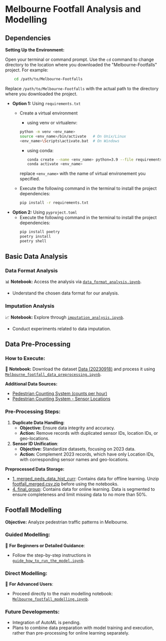 # Melbourne Footfall Analysis and Modelling

## Dependencies

**Setting Up the Environment:**

Open your terminal or command prompt.
Use the `cd` command to change directory to the location where you downloaded the "Melbourne-Footfalls" project. For example:

```bash
    cd /path/to/Melbourne-Footfalls
```
Replace `/path/to/Melbourne-Footfalls` with the actual path to the directory where you downloaded the project.

- **Option 1:** Using `requirements.txt`
  - Create a virtual environment
    - using venv or virtualenv:
    ```bash
    python -m venv <env_name>
    source <env_name>/bin/activate   # On Unix/Linux
    <env_name>\Scripts\activate.bat  # On Windows
    ```
    
    - using conda:
      ```bash
      conda create --name <env_name> python=3.9 --file requirements.txt
      conda activate <env_name>
      ```
    
    replace `<env_name>` with the name of virtual environement you specified.

  - Execute the following command in the terminal to install the project dependencies:
    ```bash
    pip install -r requirements.txt
    ```
- **Option 2:** Using `pyproject.toml`
  - Execute the following command in the terminal to install the project dependencies:
    ```bash
    pip install poetry
    poetry install
    poetry shell
    ```

## Basic Data Analysis

### Data Format Analysis

📊 **Notebook:** Access the analysis via [`data_format_analysis.ipynb`](./Python%20scripts/basic_analysis/data_format_analysis.ipynb).
- Understand the chosen data format for our analysis.

### Imputation Analysis

📈 **Notebook:** Explore through [`imputation_analysis.ipynb`](./Python%20scripts/basic_analysis/imputation_analysis.ipynb).
- Conduct experiments related to data imputation.

## Data Pre-Processing

### How to Execute:

🔄 **Notebook:** Download the dataset [Data (20230918)](./Data%20(20230918)/) and process it using [`Melbourne_footfall_data_preprocessing.ipynb`](./Python%20scripts/Melbourne_footfall_data_preprocessing.ipynb).

**Additional Data Sources:**
- [Pedestrian Counting System (counts per hour)](https://melbournetestbed.opendatasoft.com/explore/dataset/pedestrian-counting-system-monthly-counts-per-hour/information/)
- [Pedestrian Counting System - Sensor Locations](https://melbournetestbed.opendatasoft.com/explore/dataset/pedestrian-counting-system-sensor-locations/information/)

### Pre-Processing Steps:

1. **Duplicate Data Handling**:
   - **Objective:** Ensure data integrity and accuracy.
   - **Action:** Remove records with duplicated sensor IDs, location IDs, or geo-locations.
2. **Sensor ID Unification**:
   - **Objective:** Standardize datasets, focusing on 2023 data.
   - **Action:** Complement 2023 records, which have only Location IDs, with corresponding sensor names and geo-locations.

**Preprocessed Data Storage:**
- [1. merged_peds_data_hist_curr](./data_preprocessed/1.%20merged_peds_data_hist_curr/): Contains data for offline learning. Unzip [footfall_merged.csv.zip](./data_preprocessed/1.%20merged_peds_data_hist_curr/footfall_merged.csv.zip) before using the notebooks.
- [4. final_group](./data_preprocessed/4.%20final_group/): Contains data for online learning. Data is segmented to ensure completeness and limit missing data to no more than 50%.

## Footfall Modelling

**Objective:** Analyze pedestrian traffic patterns in Melbourne.

### Guided Modelling:

📘 **For Beginners or Detailed Guidance**:
- Follow the step-by-step instructions in [`guide_how_to_run_the_model.ipynb`](./Python%20scripts/guide_how_to_run_the_model.ipynb).

### Direct Modelling:

🚀 **For Advanced Users**:
- Proceed directly to the main modelling notebook: [`Melbourne_footfall_modelling.ipynb`](./Python%20scripts/Melbourne_footfall_modelling.ipynb).

### Future Developments:

- Integration of AutoML is pending.
- Plans to combine data preparation with model training and execution, rather than pre-processing for online learning separately.